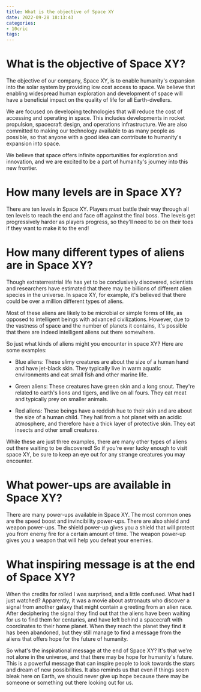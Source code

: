 ```yaml
---
title: What is the objective of Space XY
date: 2022-09-28 18:13:43
categories:
- 10cric
tags:
---
```



#  What is the objective of Space XY?

The objective of our company, Space XY, is to enable humanity's expansion into the solar system by providing low cost access to space. We believe that enabling widespread human exploration and development of space will have a beneficial impact on the quality of life for all Earth-dwellers.

We are focused on developing technologies that will reduce the cost of accessing and operating in space. This includes developments in rocket propulsion, spacecraft design, and operations infrastructure. We are also committed to making our technology available to as many people as possible, so that anyone with a good idea can contribute to humanity's expansion into space.

We believe that space offers infinite opportunities for exploration and innovation, and we are excited to be a part of humanity's journey into this new frontier.

#  How many levels are in Space XY?

There are ten levels in Space XY. Players must battle their way through all ten levels to reach the end and face off against the final boss. The levels get progressively harder as players progress, so they'll need to be on their toes if they want to make it to the end!

#  How many different types of aliens are in Space XY?

Though extraterrestrial life has yet to be conclusively discovered, scientists and researchers have estimated that there may be billions of different alien species in the universe. In space XY, for example, it's believed that there could be over a million different types of aliens.

Most of these aliens are likely to be microbial or simple forms of life, as opposed to intelligent beings with advanced civilizations. However, due to the vastness of space and the number of planets it contains, it's possible that there are indeed intelligent aliens out there somewhere.

So just what kinds of aliens might you encounter in space XY? Here are some examples:

* Blue aliens: These slimy creatures are about the size of a human hand and have jet-black skin. They typically live in warm aquatic environments and eat small fish and other marine life.

* Green aliens: These creatures have green skin and a long snout. They're related to earth's lions and tigers, and live on all fours. They eat meat and typically prey on smaller animals.

* Red aliens: These beings have a reddish hue to their skin and are about the size of a human child. They hail from a hot planet with an acidic atmosphere, and therefore have a thick layer of protective skin. They eat insects and other small creatures.

While these are just three examples, there are many other types of aliens out there waiting to be discovered! So if you're ever lucky enough to visit space XY, be sure to keep an eye out for any strange creatures you may encounter.

#  What power-ups are available in Space XY?

There are many power-ups available in Space XY. The most common ones are the speed boost and invincibility power-ups. There are also shield and weapon power-ups. The shield power-up gives you a shield that will protect you from enemy fire for a certain amount of time. The weapon power-up gives you a weapon that will help you defeat your enemies.

#  What inspiring message is at the end of Space XY?

When the credits for <Space XY> rolled I was surprised, and a little confused. What had I just watched? Apparently, it was a movie about astronauts who discover a signal from another galaxy that might contain a greeting from an alien race. After deciphering the signal they find out that the aliens have been waiting for us to find them for centuries, and have left behind a spacecraft with coordinates to their home planet. When they reach the planet they find it has been abandoned, but they still manage to find a message from the aliens that offers hope for the future of humanity.

So what's the inspirational message at the end of Space XY? It's that we're not alone in the universe, and that there may be hope for humanity's future. This is a powerful message that can inspire people to look towards the stars and dream of new possibilities. It also reminds us that even if things seem bleak here on Earth, we should never give up hope because there may be someone or something out there looking out for us.